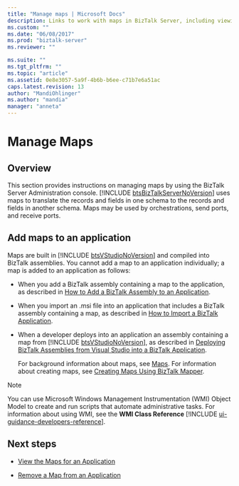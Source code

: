 ```yaml
---
title: "Manage maps | Microsoft Docs"
description: Links to work with maps in BizTalk Server, including viewing and removing maps 
ms.custom: ""
ms.date: "06/08/2017"
ms.prod: "biztalk-server"
ms.reviewer: ""

ms.suite: ""
ms.tgt_pltfrm: ""
ms.topic: "article"
ms.assetid: 0e8e3057-5a9f-4b6b-b6ee-c71b7e6a51ac
caps.latest.revision: 13
author: "MandiOhlinger"
ms.author: "mandia"
manager: "anneta"
---
```

# Manage Maps

## Overview
This section provides instructions on managing maps by using the BizTalk Server Administration console. [!INCLUDE [btsBizTalkServerNoVersion](../includes/btsbiztalkservernoversion-md.md)] uses maps to translate the records and fields in one schema to the records and fields in another schema. Maps may be used by orchestrations, send ports, and receive ports.  

## Add maps to an application  
 Maps are built in [!INCLUDE [btsVStudioNoVersion](../includes/btsvstudionoversion-md.md)] and compiled into BizTalk assemblies. You cannot add a map to an application individually; a map is added to an application as follows:  
  
- When you add a BizTalk assembly containing a map to the application, as described in [How to Add a BizTalk Assembly to an Application](../core/how-to-add-a-biztalk-assembly-to-an-application.md).  
  
- When you import an .msi file into an application that includes a BizTalk assembly containing a map, as described in [How to Import a BizTalk Application](../core/how-to-import-a-biztalk-application.md).  
  
- When a developer deploys into an application an assembly containing a map from [!INCLUDE [btsVStudioNoVersion](../includes/btsvstudionoversion-md.md)], as described in [Deploying BizTalk Assemblies from Visual Studio into a BizTalk Application](../core/deploying-biztalk-assemblies-from-visual-studio-into-a-biztalk-application.md).  
  
  For background information about maps, see [Maps](../core/maps.md). For information about creating maps, see [Creating Maps Using BizTalk Mapper](../core/creating-maps-using-biztalk-mapper.md).  
  
> [!NOTE]
>  You can use Microsoft Windows Management Instrumentation (WMI) Object Model to create and run scripts that automate administrative tasks. For information about using WMI, see the <strong>WMI Class Reference</strong> [!INCLUDE [ui-guidance-developers-reference](../includes/ui-guidance-developers-reference.md)].
  
## Next steps 
  
-   [View the Maps for an Application](../core/how-to-view-the-maps-for-an-application.md)  
  
-   [Remove a Map from an Application](../core/how-to-remove-a-map-from-an-application.md)